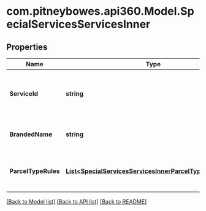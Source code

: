 # com.pitneybowes.api360.Model.SpecialServicesServicesInner

## Properties

Name | Type | Description | Notes
------------ | ------------- | ------------- | -------------
**ServiceId** | **string** | The unique identifier given to the carrier specific service. | [optional] 
**BrandedName** | **string** | The branded name of the service | [optional] 
**ParcelTypeRules** | [**List&lt;SpecialServicesServicesInnerParcelTypeRulesInner&gt;**](SpecialServicesServicesInnerParcelTypeRulesInner.md) | It displays special services for specific parcel type | [optional] 

[[Back to Model list]](../README.md#documentation-for-models) [[Back to API list]](../README.md#documentation-for-api-endpoints) [[Back to README]](../README.md)

